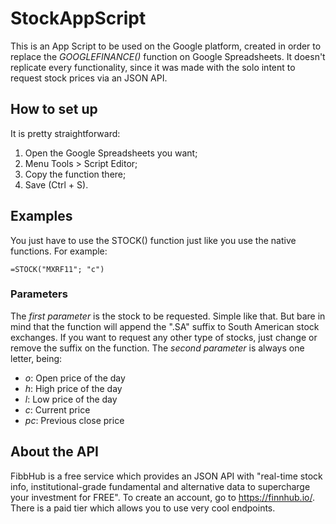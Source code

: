 # StockAppScript
This is an App Script to be used on the Google platform, created in order to replace the *GOOGLEFINANCE()* function on Google Spreadsheets.
It doesn't replicate every functionality, since it was made with the solo intent to request stock prices via an JSON API.

## How to set up
It is pretty straightforward:
1. Open the Google Spreadsheets you want;
2. Menu Tools > Script Editor;
3. Copy the function there;
4. Save (Ctrl + S).

## Examples
You just have to use the STOCK() function just like you use the native functions. For example:

	=STOCK("MXRF11"; "c")

### Parameters
The *first parameter* is the stock to be requested. Simple like that. But bare in mind that the function will append the ".SA" suffix to South American stock exchanges. If you want to request any other type of stocks, just change or remove the suffix on the function.
The *second parameter* is always one letter, being:
- *o*: Open price of the day
- *h*: High price of the day
- *l*: Low price of the day
- *c*: Current price
- *pc*: Previous close price

## About the API
FibbHub is a free service which provides an JSON API with "real-time stock info, institutional-grade fundamental and alternative data to supercharge your investment for FREE". To create an account, go to https://finnhub.io/.
There is a paid tier which allows you to use very cool endpoints.
